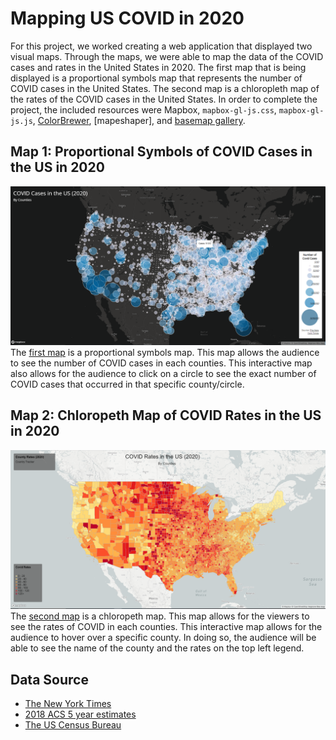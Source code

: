 # Mapping US COVID in 2020
For this project, we worked creating a web application that displayed two visual maps. Through the maps, we were able to map the data of the COVID cases and rates in the United States in 2020. The first map that is being displayed is a proportional symbols map that represents the number of COVID cases in the United States. The second map is a chloropleth map of the rates of the COVID cases in the United States. In order to complete the project, the included resources were Mapbox, `mapbox-gl-js.css`, `mapbox-gl-js.js`, [ColorBrewer], [mapeshaper], and [basemap gallery].

## Map 1: Proportional Symbols of COVID Cases in the US in 2020
![map 1: COVID Cases (2020)](img/Map_1_Proportional_Symbols.PNG)
The [first map] is a proportional symbols map. This map allows the audience to see the number of COVID cases in each counties. This interactive map also allows for the audience to click on a circle to see the exact number of COVID cases that occurred in that specific county/circle.

## Map 2: Chloropeth Map of COVID Rates in the US in 2020
![map 1: COVID Rates (2020)](img/Map_2_Chloropeth.PNG)
The [second map] is a chloropeth map. This map allows for the viewers to see the rates of COVID in each counties. This interactive map allows for the audience to hover over a specific county. In doing so, the audience will be able to see the name of the county and the rates on the top left legend. 

## Data Source
- [The New York Times](https://github.com/nytimes/covid-19-data/blob/43d32dde2f87bd4dafbb7d23f5d9e878124018b8/live/us-counties.csv)
- [2018 ACS 5 year estimates](https://data.census.gov/table?g=0100000US$050000&d=ACS+5-Year+Estimates+Data+Profiles&tid=ACSDP5Y2018.DP05&hidePreview=true)
- [The US Census Bureau](https://www.census.gov/geographies/mapping-files/time-series/geo/carto-boundary-file.html)

[basemap gallery]: https://www.mapbox.com/gallery/
[ColorBrewer]: https://colorbrewer2.org/#type=sequential&scheme=BuGn&n=3
[mapshaper]: https://mapshaper.org/

[first map]: https://tuhrong.github.io/COVID-Cases-Analysis/map1.html
[second map]: https://tuhrong.github.io/COVID-Cases-Analysis/map2.html